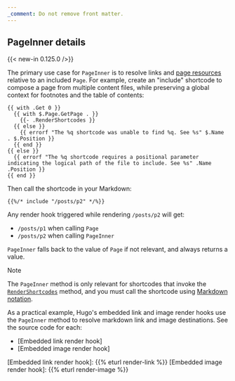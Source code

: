 ```yaml
---
_comment: Do not remove front matter.
---
```


## PageInner details

{{< new-in 0.125.0 />}}

The primary use case for `PageInner` is to resolve links and [page resources](g) relative to an included `Page`. For example, create an "include" shortcode to compose a page from multiple content files, while preserving a global context for footnotes and the table of contents:

```go-html-template {file="layouts/shortcodes/include.html" copy=true}
{{ with .Get 0 }}
  {{ with $.Page.GetPage . }}
    {{- .RenderShortcodes }}
  {{ else }}
    {{ errorf "The %q shortcode was unable to find %q. See %s" $.Name . $.Position }}
  {{ end }}
{{ else }}
  {{ errorf "The %q shortcode requires a positional parameter indicating the logical path of the file to include. See %s" .Name .Position }}
{{ end }}
```

Then call the shortcode in your Markdown:

```text {file="content/posts/p1.md"}
{{%/* include "/posts/p2" */%}}
```

Any render hook triggered while rendering `/posts/p2` will get:

- `/posts/p1` when calling `Page`
- `/posts/p2` when calling `PageInner`

`PageInner` falls back to the value of `Page` if not relevant, and always returns a value.

> [!note]
> The `PageInner` method is only relevant for shortcodes that invoke the [`RenderShortcodes`] method, and you must call the shortcode using [Markdown notation].

As a practical example, Hugo's embedded link and image render hooks use the `PageInner` method to resolve markdown link and image destinations. See the source code for each:

- [Embedded link render hook]
- [Embedded image render hook]

[`RenderShortcodes`]: /methods/page/rendershortcodes/
[Markdown notation]: /content-management/shortcodes/#notation
[Embedded link render hook]: {{% eturl render-link %}}
[Embedded image render hook]: {{% eturl render-image %}}
